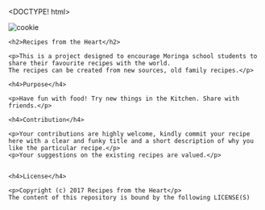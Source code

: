 <DOCTYPE! html>
<html>
  <body>
    <img src="pictures/cookies.jpeg" alt="cookie">

    <h2>Recipes from the Heart</h2>

    <p>This is a project designed to encourage Moringa school students to share their favourite recipes with the world.
    The recipes can be created from new sources, old family recipes.</p>

    <h4>Purpose</h4>

    <p>Have fun with food! Try new things in the Kitchen. Share with friends.</p>

    <h4>Contribution</h4>

    <p>Your contributions are highly welcome, kindly commit your recipe here with a clear and funky title and a short description of why you like the particular recipe.</p>
    <p>Your suggestions on the existing recipes are valued.</p>


    <h4>License</h4>

    <p>Copyright (c) 2017 Recipes from the Heart</p>
    The content of this repository is bound by the following LICENSE(S)
  </body>
</html>
